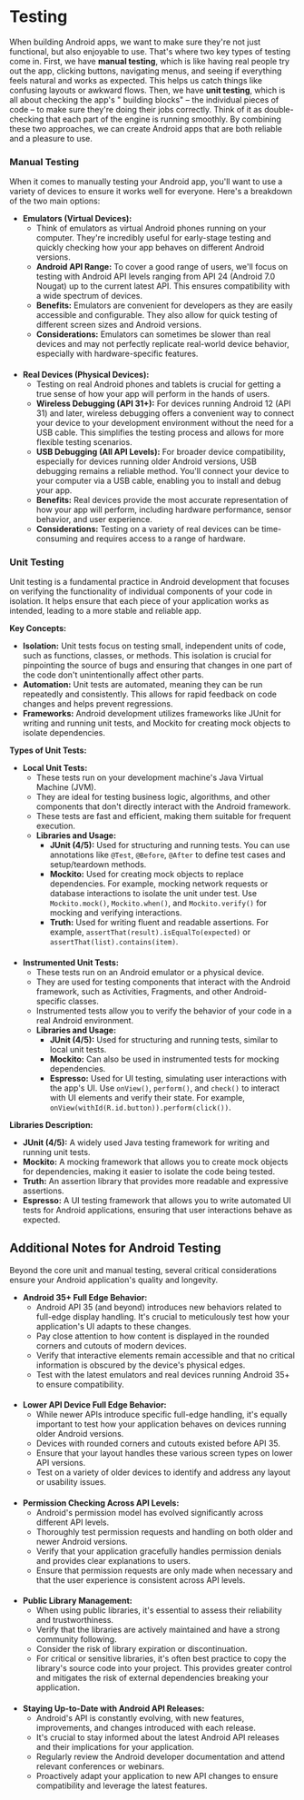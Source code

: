 # Testing

When building Android apps, we want to make sure they're not just functional, but also enjoyable to use. That's where
two key types of testing come in. First, we have **manual testing**, which is like having real people try out the app,
clicking buttons, navigating menus, and seeing if everything feels natural and works as expected. This helps us catch
things like confusing layouts or awkward flows. Then, we have **unit testing**, which is all about checking the app's "
building blocks" – the individual pieces of code – to make sure they're doing their jobs correctly. Think of it as
double-checking that each part of the engine is running smoothly. By combining these two approaches, we can create
Android apps that are both reliable and a pleasure to use.

### Manual Testing

When it comes to manually testing your Android app, you'll want to use a variety of devices to ensure it works well for
everyone. Here's a breakdown of the two main options:

* **Emulators (Virtual Devices):**
    * Think of emulators as virtual Android phones running on your computer. They're incredibly useful for early-stage
      testing and quickly checking how your app behaves on different Android versions.
    * **Android API Range:** To cover a good range of users, we'll focus on testing with Android API levels ranging from
      API 24 (Android 7.0 Nougat) up to the current latest API. This ensures compatibility with a wide spectrum of
      devices.
    * **Benefits:** Emulators are convenient for developers as they are easily accessible and configurable. They also
      allow for quick testing of different screen sizes and Android versions.
    * **Considerations:** Emulators can sometimes be slower than real devices and may not perfectly replicate real-world
      device behavior, especially with hardware-specific features.

####

* **Real Devices (Physical Devices):**
    * Testing on real Android phones and tablets is crucial for getting a true sense of how your app will perform in the
      hands of users.
    * **Wireless Debugging (API 31+):** For devices running Android 12 (API 31) and later, wireless debugging offers a
      convenient way to connect your device to your development environment without the need for a USB cable. This
      simplifies the testing process and allows for more flexible testing scenarios.
    * **USB Debugging (All API Levels):** For broader device compatibility, especially for devices running older Android
      versions, USB debugging remains a reliable method. You'll connect your device to your computer via a USB cable,
      enabling you to install and debug your app.
    * **Benefits:** Real devices provide the most accurate representation of how your app will perform, including
      hardware performance, sensor behavior, and user experience.
    * **Considerations:** Testing on a variety of real devices can be time-consuming and requires access to a range of
      hardware.

### Unit Testing

Unit testing is a fundamental practice in Android development that focuses on verifying the functionality of individual components of your code in isolation. It helps ensure that each piece of your application works as intended, leading to a more stable and reliable app.

**Key Concepts:**

* **Isolation:** Unit tests focus on testing small, independent units of code, such as functions, classes, or methods. This isolation is crucial for pinpointing the source of bugs and ensuring that changes in one part of the code don't unintentionally affect other parts.
* **Automation:** Unit tests are automated, meaning they can be run repeatedly and consistently. This allows for rapid feedback on code changes and helps prevent regressions.
* **Frameworks:** Android development utilizes frameworks like JUnit for writing and running unit tests, and Mockito for creating mock objects to isolate dependencies.

**Types of Unit Tests:**

* **Local Unit Tests:**
    * These tests run on your development machine's Java Virtual Machine (JVM).
    * They are ideal for testing business logic, algorithms, and other components that don't directly interact with the Android framework.
    * These tests are fast and efficient, making them suitable for frequent execution.
    * **Libraries and Usage:**
        * **JUnit (4/5):** Used for structuring and running tests. You can use annotations like `@Test`, `@Before`, `@After` to define test cases and setup/teardown methods.
        * **Mockito:** Used for creating mock objects to replace dependencies. For example, mocking network requests or database interactions to isolate the unit under test. Use `Mockito.mock()`, `Mockito.when()`, and `Mockito.verify()` for mocking and verifying interactions.
        * **Truth:** Used for writing fluent and readable assertions. For example, `assertThat(result).isEqualTo(expected)` or `assertThat(list).contains(item)`.

####

* **Instrumented Unit Tests:**
    * These tests run on an Android emulator or a physical device.
    * They are used for testing components that interact with the Android framework, such as Activities, Fragments, and other Android-specific classes.
    * Instrumented tests allow you to verify the behavior of your code in a real Android environment.
    * **Libraries and Usage:**
        * **JUnit (4/5):** Used for structuring and running tests, similar to local unit tests.
        * **Mockito:** Can also be used in instrumented tests for mocking dependencies.
        * **Espresso:** Used for UI testing, simulating user interactions with the app's UI. Use `onView()`, `perform()`, and `check()` to interact with UI elements and verify their state. For example, `onView(withId(R.id.button)).perform(click())`.

**Libraries Description:**

* **JUnit (4/5):** A widely used Java testing framework for writing and running unit tests.
* **Mockito:** A mocking framework that allows you to create mock objects for dependencies, making it easier to isolate the code being tested.
* **Truth:** An assertion library that provides more readable and expressive assertions.
* **Espresso:** A UI testing framework that allows you to write automated UI tests for Android applications, ensuring that user interactions behave as expected.


## Additional Notes for Android Testing

Beyond the core unit and manual testing, several critical considerations ensure your Android application's quality and longevity.

* **Android 35+ Full Edge Behavior:**
    * Android API 35 (and beyond) introduces new behaviors related to full-edge display handling. It's crucial to meticulously test how your application's UI adapts to these changes.
    * Pay close attention to how content is displayed in the rounded corners and cutouts of modern devices.
    * Verify that interactive elements remain accessible and that no critical information is obscured by the device's physical edges.
    * Test with the latest emulators and real devices running Android 35+ to ensure compatibility.
####
* **Lower API Device Full Edge Behavior:**
    * While newer APIs introduce specific full-edge handling, it's equally important to test how your application behaves on devices running older Android versions.
    * Devices with rounded corners and cutouts existed before API 35.
    * Ensure that your layout handles these various screen types on lower API versions.
    * Test on a variety of older devices to identify and address any layout or usability issues.
####
* **Permission Checking Across API Levels:**
    * Android's permission model has evolved significantly across different API levels.
    * Thoroughly test permission requests and handling on both older and newer Android versions.
    * Verify that your application gracefully handles permission denials and provides clear explanations to users.
    * Ensure that permission requests are only made when necessary and that the user experience is consistent across API levels.
####
* **Public Library Management:**
    * When using public libraries, it's essential to assess their reliability and trustworthiness.
    * Verify that the libraries are actively maintained and have a strong community following.
    * Consider the risk of library expiration or discontinuation.
    * For critical or sensitive libraries, it's often best practice to copy the library's source code into your project. This provides greater control and mitigates the risk of external dependencies breaking your application.
####
* **Staying Up-to-Date with Android API Releases:**
    * Android's API is constantly evolving, with new features, improvements, and changes introduced with each release.
    * It's crucial to stay informed about the latest Android API releases and their implications for your application.
    * Regularly review the Android developer documentation and attend relevant conferences or webinars.
    * Proactively adapt your application to new API changes to ensure compatibility and leverage the latest features.


